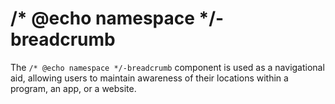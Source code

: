 # /* @echo namespace */-breadcrumb
The `/* @echo namespace */-breadcrumb` component is used as a navigational aid, allowing users to maintain awareness of their locations within a program, an app, or a website.